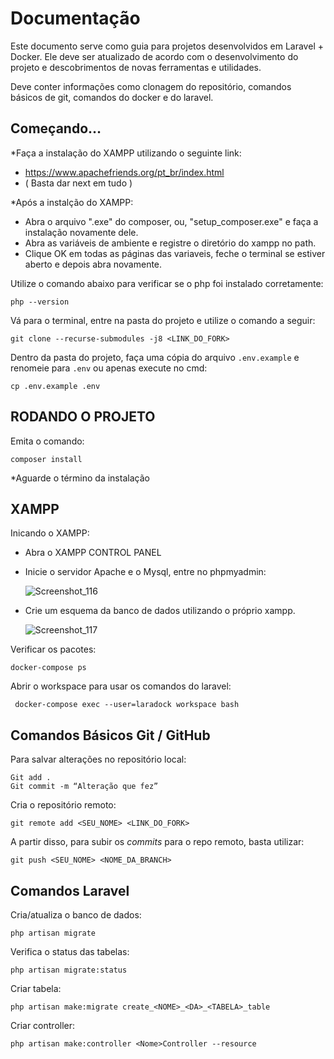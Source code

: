 # Documentação
Este documento serve como guia para projetos desenvolvidos em Laravel + Docker. Ele deve ser atualizado de acordo com o desenvolvimento do projeto e descobrimentos de novas ferramentas e utilidades. 

Deve conter informações como clonagem do repositório, comandos básicos de git, comandos do docker e do laravel.

## Começando…

*Faça a instalação do XAMPP utilizando o seguinte link: 

- https://www.apachefriends.org/pt_br/index.html
- ( Basta dar next em tudo )
  
*Após a instalção do XAMPP:

- Abra o arquivo ".exe" do composer, ou, "setup_composer.exe" e faça a instalação novamente dele.
- Abra as variáveis de ambiente e registre o diretório do xampp no path.
- Clique OK em todas as páginas das variaveis, feche o terminal se estiver aberto e depois abra novamente.

<p2> Utilize o comando abaixo para verificar se o php foi instalado corretamente: </p2>

```
php --version
```

<p1> Vá para o terminal, entre na pasta do projeto e utilize o comando a seguir: </p1>

```
git clone --recurse-submodules -j8 <LINK_DO_FORK>
```

<p3> Dentro da pasta do projeto, faça uma cópia do arquivo `.env.example` e renomeie para `.env` ou apenas execute no cmd: </p3> 

```
cp .env.example .env
```

## RODANDO O PROJETO
<p4> Emita o comando: </p4>

```
composer install
```
*Aguarde o término da instalação 


## XAMPP

Inicando o XAMPP: 

- Abra o XAMPP CONTROL PANEL
- Inicie o servidor Apache e o Mysql, entre no phpmyadmin:

   ![Screenshot_116](https://github.com/DaviAlvarenga01/IntensivoPhP/assets/100244955/00626122-7f73-453d-b90d-347b1559bc76)

- Crie um esquema da banco de dados utilizando o próprio xampp.
  
  ![Screenshot_117](https://github.com/DaviAlvarenga01/IntensivoPhP/assets/100244955/63ef5594-3172-49b7-a64c-91ae8279f7fd)

Verificar os pacotes: 

```
docker-compose ps
```

Abrir o workspace para usar os comandos do laravel:

```
 docker-compose exec --user=laradock workspace bash
```

## Comandos Básicos Git / GitHub

Para salvar alterações no repositório local:

```
Git add . 
Git commit -m “Alteração que fez”
```

Cria o repositório remoto:

```
git remote add <SEU_NOME> <LINK_DO_FORK>
```

A partir disso, para subir os *commits* para o repo remoto, basta utilizar:

```
git push <SEU_NOME> <NOME_DA_BRANCH>
```

## Comandos Laravel

Cria/atualiza o banco de dados:

```
php artisan migrate
```

Verifica o status das tabelas:

```
php artisan migrate:status
```

Criar tabela:

```
php artisan make:migrate create_<NOME>_<DA>_<TABELA>_table
```

Criar controller:

```
php artisan make:controller <Nome>Controller --resource
```
